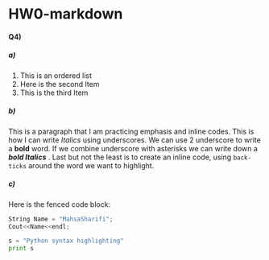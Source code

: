 # HW0-markdown

#### Q4)
##### a)
1. This is an ordered list
2. Here is the second Item
3. This is the third Item

##### b)
This is a paragraph that I am practicing emphasis and inline codes. This is how I can write _Italics_ using underscores. We can use 2 underscore to write a __bold__ word. If we combine underscore with asterisks we can write down a **_bold Italics_** . Last but not the least is to create an inline code, using `back-ticks` around the word we want to highlight. 

##### c)
Here is the fenced code block:

```C++
String Name = "MahsaSharifi";
Cout<<Name<<endl;
```

```python
s = "Python syntax highlighting"
print s
```
